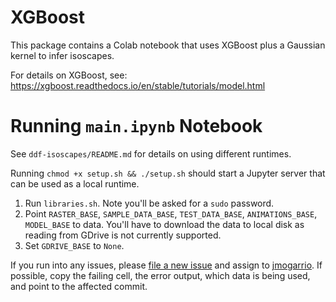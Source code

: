 # XGBoost

This package contains a Colab notebook that uses XGBoost plus a Gaussian kernel
to infer isoscapes.

For details on XGBoost,
see: https://xgboost.readthedocs.io/en/stable/tutorials/model.html

# Running `main.ipynb` Notebook

See `ddf-isoscapes/README.md` for details on using different runtimes.

Running `chmod +x setup.sh && ./setup.sh` should start a Jupyter server that can be used as a local runtime.

1. Run `libraries.sh`. Note you'll be asked for a `sudo` password.
2. Point `RASTER_BASE`, `SAMPLE_DATA_BASE`, `TEST_DATA_BASE`, `ANIMATIONS_BASE`,
   `MODEL_BASE` to data. You'll have to download the data to local disk as
   reading
   from GDrive is not currently supported.
3. Set `GDRIVE_BASE` to `None`.

If you run into any issues,
please [file a new issue](https://github.com/tnc-br/ddf-isoscapes/issues/new)
and assign to [jmogarrio](https://github.com/jmogarrio). If possible, copy the
failing cell, the error output, which data is being used, and point to the
affected commit.
